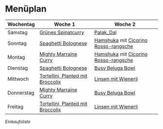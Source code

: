 
# Menüplan


| Wochentag  | Woche 1 | Woche 2 |
| ---------- | ------- | ------- |
| Samstag    | [Grünes Spinatcurry](Grünes_Spinatcurry_mit_Minze.md)              | [Palak_Dal](Palak_Dal.md)        |
| Sonntag    | [Spaghetti Bolognese](Sonnenblumen_Bolognese.md)                   | [Hamshuka](Hamshuka) mit [Cicorino Rosso-rangsche](Cicorino_Rosso-rangsche.md)  |
| Montag     | [Mighty Marraine Curry](Mighty_Marraine_Curry.md)                  | [Hamshuka](Hamshuka) mit [Cicorino Rosso-rangsche](Cicorino_Rosso-rangsche.md)         |
| Dienstag   | [Spaghetti Bolognese](Sonnenblumen_Bolognese.md)                   | [Busy Beluga Bowl](Busy_Beluga_Bowl.md)        |
| Mittwoch   | [Tortellini, Planted mit Broccolix](Tortellini_Planted_Brokkolix.md)  | [Linsen mit Wienerli](Linsen_mit_Wienerli.md)        |
| Donnerstag | [Mighty Marraine Curry](Mighty_Marraine_Curry.md)                  | [Busy Beluga Bowl](Busy_Beluga_Bowl.md)        |
| Freitag    | [Tortellini, Planted mit Broccolix](Tortellini_Planted_Brokkolix.md)   | [Linsen mit Wienerli](Linsen_mit_Wienerli.md)      |



*Einkaufsliste*

